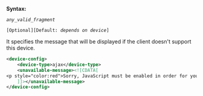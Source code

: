 **Syntax:**

<unavailable-message>*`any_valid_fragment`*</unavailable-message>

`[Optional][Default: `*`depends on device`*`]`

It specifies the message that will be displayed if the client doesn't
support this device.

``` xml
<device-config>
    <device-type>ajax</device-type>
    <unavailable-message><![CDATA[
<p style="color:red">Sorry, JavaScript must be enabled in order for you to use KillApp.</p>
    ]]></unavailable-message>
</device-config>
```



